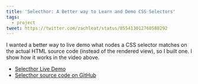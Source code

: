 ```yaml
---
title: 'Selecthor: A Better way to Learn and Demo CSS Selectors'
tags:
  - project
tweet: https://twitter.com/zachleat/status/855413012760588292
---
```

<div><youtube-lite-player @slug="CwZniQc0zg0" @label="{{ title }}"></youtube-lite-player></div>

I wanted a better way to live demo what nodes a CSS selector matches on the actual HTML source code (instead of the rendered view), so I built one. I show how it works in the video above.

* [Selecthor Live Demo](https://www.zachleat.com/selecthor/)
* [Selecthor source code on GitHub](https://github.com/zachleat/selecthor)
